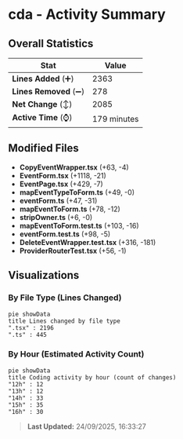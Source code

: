 # cda - Activity Summary 

## Overall Statistics

| Stat                   | Value                                                             |
| ---------------------- | ----------------------------------------------------------------- |
| **Lines Added** (➕)   | 2363                                          |
| **Lines Removed** (➖) | 278                                        |
| **Net Change** (↕)    | 2085                |
| **Active Time** (⌚)   | 179 minutes |


## Modified Files
- **CopyEventWrapper.tsx** (+63, -4)
- **EventForm.tsx** (+1118, -21)
- **EventPage.tsx** (+429, -7)
- **mapEventTypeToForm.ts** (+49, -0)
- **eventForm.ts** (+47, -31)
- **mapEventToForm.ts** (+78, -12)
- **stripOwner.ts** (+6, -0)
- **mapEventToForm.test.ts** (+103, -16)
- **eventForm.test.ts** (+98, -5)
- **DeleteEventWrapper.test.tsx** (+316, -181)
- **ProviderRouterTest.tsx** (+56, -1)

## Visualizations

### By File Type (Lines Changed)

```mermaid
pie showData
title Lines changed by file type
".tsx" : 2196
".ts" : 445
```

### By Hour (Estimated Activity Count)

```mermaid
pie showData
title Coding activity by hour (count of changes)
"12h" : 12
"13h" : 12
"14h" : 33
"15h" : 35
"16h" : 30
```


> **Last Updated:** 24/09/2025, 16:33:27